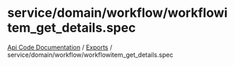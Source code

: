 # service/domain/workflow/workflowitem\_get\_details.spec
[Api Code Documentation](../README.md) / [Exports](../modules.md) / service/domain/workflow/workflowitem\_get\_details.spec
